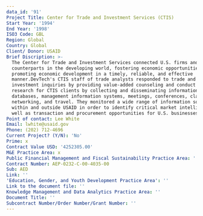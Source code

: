 ```yaml
---
data_id: '91'
Project Title: Center for Trade and Investment Services (CTIS)
Start Year: '1994'
End Year: '1998'
ISO3 Code: GBL
Region: Global
Country: Global
Client/ Donor: USAID
Brief Discription: >-
  The Center for Trade and Investment Services connected U.S. firms and their
  counterparts in the developing world, fostering economic opportunities and
  promoting economic development in a timely, reliable, and effective
  manner.DevTech's CTIS staff of trade analysts responded to trade and
  investment inquiries by providing value-added counseling and conduct business
  research for CTIS clients by collecting and disseminating information through
  databases, management information systems, meetings, conferences, classes,
  networking, and travel. They monitored a wide range of information sources
  within and outside USAID in order to identify critical market intelligence as
  well as transaction and procurement opportunities for U.S. businesses.
Point of contact: Lee White
Email: lwhite@usaid.gov
Phone: (202) 712-4696
Current Project? (Y/N): 'No'
Prime: x
Contract Value USD: '4252305.00'
M&E Practice Area: x
Public Financial Management and Fiscal Sustainability Practice Area: ''
Contract Number: AEP-0232-C-00-4035-00
Sub: AED
Link: ''
'Education, Gender, and Youth Development Practice Area': ''
Link to the document file: ''
Knowledge Management and Data Analytics Practice Area: ''
Document Title: ''
Subcontract Number/Order Number/Grant Number: ''
---
```

